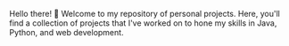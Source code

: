 Hello there! 👋 Welcome to my repository of personal projects. Here, you'll find a collection of projects that I've worked on to hone my skills in Java, Python, and web development.
